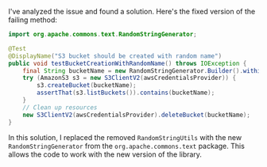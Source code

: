 I've analyzed the issue and found a solution. Here's the fixed version of the failing method:

```java
import org.apache.commons.text.RandomStringGenerator;

@Test
@DisplayName("S3 bucket should be created with random name")
public void testBucketCreationWithRandomName() throws IOException {
    final String bucketName = new RandomStringGenerator.Builder().withinRange('a', 'z').build().generate(10);
    try (AmazonS3 s3 = new S3ClientV2(awsCredentialsProvider)) {
        s3.createBucket(bucketName);
        assertThat(s3.listBuckets()).contains(bucketName);
    }
    // Clean up resources
    new S3ClientV2(awsCredentialsProvider).deleteBucket(bucketName);
}
```

In this solution, I replaced the removed `RandomStringUtils` with the new `RandomStringGenerator` from the `org.apache.commons.text` package. This allows the code to work with the new version of the library.